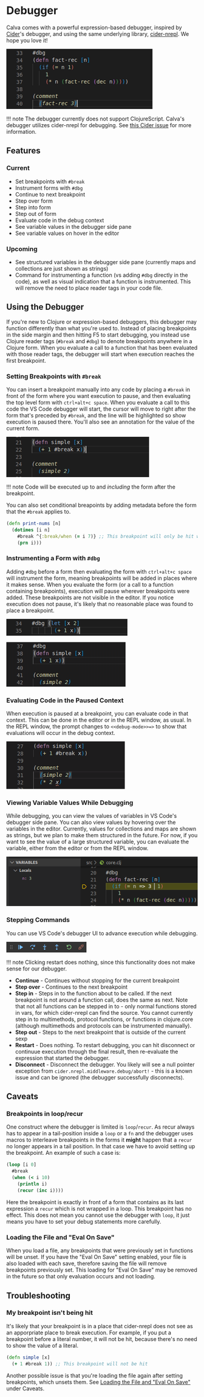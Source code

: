 # Debugger

Calva comes with a powerful expression-based debugger, inspired by [Cider](https://cider.mx/)'s debugger, and using the same underlying library, [cider-nrepl](https://github.com/clojure-emacs/cider-nrepl). We hope you love it!

![Debugger stepping](images/debugger/stepping.gif)

!!! note
    The debugger currently does not support ClojureScript. Calva's debugger utilizes cider-nrepl for debugging. See [this Cider issue](https://github.com/clojure-emacs/cider/issues/1416) for more information.

## Features

### Current

* Set breakpoints with `#break`
* Instrument forms with `#dbg`
* Continue to next breakpoint
* Step over form
* Step into form
* Step out of form
* Evaluate code in the debug context
* See variable values in the debugger side pane
* See variable values on hover in the editor

### Upcoming

* See structured variables in the debugger side pane (currently maps and collections are just shown as strings)
* Command for instrumenting a function (vs adding `#dbg` directly in the code), as well as visual indication that a function is instrumented. This will remove the need to place reader tags in your code file.

## Using the Debugger

If you're new to Clojure or expression-based debuggers, this debugger may function differently than what you're used to. Instead of placing breakpoints in the side margin and then hitting F5 to start debugging, you instead use Clojure reader tags (`#break` and `#dbg`) to denote breakpoints anywhere in a Clojure form. When you evaluate a call to a function that has been evaluated with those reader tags, the debugger will start when execution reaches the first breakpoint.

### Setting Breakpoints with `#break`

You can insert a breakpoint manually into any code by placing a `#break` in front of the form where you want execution to pause, and then evaluating the top level form with `ctrl+alt+c space`. When you evaluate a call to this code the VS Code debugger will start, the cursor will move to right after the form that's preceded by `#break`, and the line will be highlighted so show execution is paused there. You'll also see an annotation for the value of the current form.

![Setting a breakpoint with #break](images/debugger/break.gif)

!!! note
    Code will be executed up to and *including* the form after the breakpoint.

You can also set conditional breapoints by adding metadata before the form that the `#break` applies to.

```clojure
(defn print-nums [n]
  (dotimes [i n]
    #break ^{:break/when (= i 7)} ;; This breakpoint will only be hit when i equals 7
    (prn i)))
```

### Instrumenting a Form with `#dbg`

Adding `#dbg` before a form then evaluating the form with `ctrl+alt+c space` will instrument the form, meaning breakpoints will be added in places where it makes sense. When you evaluate the form (or a call to a function containing breakpoints), execution will pause wherever breakpoints were added. These breakpoints are not visible in the editor. If you notice execution does not pause, it's likely that no reasonable place was found to place a breakpoint.

![Instrumenting a form](images/debugger/dbg-form.gif)

![Instrumenting a function](images/debugger/dbg-function.gif)

### Evaluating Code in the Paused Context

When execution is paused at a breakpoint, you can evaluate code in that context. This can be done in the editor or in the REPL window, as usual. In the REPL window, the prompt changes to `<<debug-mode>>=>` to show that evaluations will occur in the debug context.

![Evaluating code in the paused context via the editor](images/debugger/eval-editor.gif)

### Viewing Variable Values While Debugging

While debugging, you can view the values of variables in VS Code's debugger side pane. You can also view values by hovering over the variables in the editor. Currently, values for collections and maps are shown as strings, but we plan to make them structured in the future. For now, if you want to see the value of a large structured variable, you can evaluate the variable, either from the editor or from the REPL window.

![Viewing variable values in the side pane](images/debugger/viewing-variable-values.png)

### Stepping Commands

You can use VS Code's debugger UI to advance execution while debugging.

![VS Code's debugger navigation buttons](images/debugger/navigation-buttons.png)

!!! note
    Clicking restart does nothing, since this functionality does not make sense for our debugger.

* **Continue** - Continues without stopping for the current breakpoint
* **Step over** - Continues to the next breakpoint
* **Step in** - Steps in to the function about to be called. If the next breakpoint is not around a function call, does the same as next. Note that not all functions can be stepped in to - only normal functions stored in vars, for which cider-nrepl can find the source. You cannot currently step in to multimethods, protocol functions, or functions in clojure.core (although multimethods and protocols can be instrumented manually).
* **Step out** - Steps to the next breakpoint that is outside of the current sexp
* **Restart** - Does nothing. To restart debugging, you can hit disconnect or continuue execution through the final result, then re-evaluate the expression that started the debugger.
* **Disconnect** - Disconnect the debugger. You likely will see a null pointer exception from `cider.nrepl.middleware.debug/abort!` - this is a known issue and can be ignored (the debugger successfully disconnects).

## Caveats

### Breakpoints in loop/recur

One construct where the debugger is limited is `loop`/`recur`. As recur always has to appear in a tail-position inside a `loop` or a `fn` and the debugger uses macros to interleave breakpoints in the forms it **might** happen that a `recur` no longer appears in a tail position. In that case we have to avoid setting up the breakpoint. An example of such a case is:

```clojure
(loop [i 0]
  #break
  (when (< i 10)
    (println i)
    (recur (inc i))))
```

Here the breakpoint is exactly in front of a form that contains as its last expression a `recur` which is not wrapped in a loop. This breakpoint has no effect. This does not mean you cannot use the debugger with `loop`, it just means you have to set your debug statements more carefully.

### Loading the File and "Eval On Save"

When you load a file, any breakpoints that were previously set in functions will be unset. If you have the "Eval On Save" setting enabled, your file is also loaded with each save, therefore saving the file will remove breakpoints previously set. This loading for "Eval On Save" may be removed in the future so that only evaluation occurs and not loading.

## Troubleshooting

### My breakpoint isn't being hit

It's likely that your breakpoint is in a place that cider-nrepl does not see as an apporpriate place to break execution. For example, if you put a breakpoint before a literal number, it will not be hit, because there's no need to show the value of a literal.

```clojure
(defn simple [x]
  (+ 1 #break 1)) ;; This breakpoint will not be hit
```

Another possible issue is that you're loading the file again after setting breakpoints, which unsets them. See [Loading the File and "Eval On Save"](#loading-the-file-and-eval-on-save) under Caveats.
